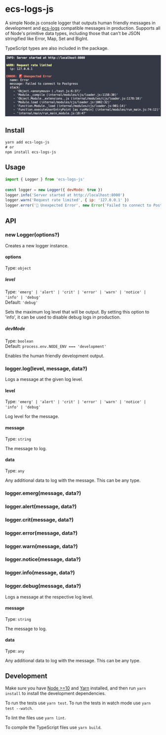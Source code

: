 # ecs-logs-js

A simple Node.js console logger that outputs human friendly messages in development and [ecs-logs](https://github.com/segmentio/ecs-logs) compatible messages in production. Supports all of Node's primitive data types, including those that can't be JSON stringified like Error, Map, Set and BigInt.

TypeScript types are also included in the package.

<img src="./example.png" alt="Development log output example" width="713" />

## Install

```shell
yarn add ecs-logs-js
# or
npm install ecs-logs-js
```

## Usage

```js
import { Logger } from 'ecs-logs-js'

const logger = new Logger({ devMode: true })
logger.info('Server started at http://localhost:8000')
logger.warn('Request rate limited', { ip: '127.0.0.1' })
logger.error('🚨 Unexpected Error', new Error('Failed to connect to Postgress'))
```

## API

### new Logger(options?)

Creates a new logger instance.

#### options

Type: `object`

##### level

Type: `'emerg' | 'alert' | 'crit' | 'error' | 'warn' | 'notice' | 'info' | 'debug'`<br />
Default: `'debug'`

Sets the maximum log level that will be output. By setting this option to 'info', it can be used to disable debug logs in production.

##### devMode

Type: `boolean`<br />
Default: `process.env.NODE_ENV === 'development'`

Enables the human friendly development output.

### logger.log(level, message, data?)

Logs a message at the given log level.

#### level

Type: `'emerg' | 'alert' | 'crit' | 'error' | 'warn' | 'notice' | 'info' | 'debug'`

Log level for the message.

#### message

Type: `string`

The message to log.

#### data

Type: `any`

Any additional data to log with the message. This can be any type.

### logger.emerg(message, data?)

### logger.alert(message, data?)

### logger.crit(message, data?)

### logger.error(message, data?)

### logger.warn(message, data?)

### logger.notice(message, data?)

### logger.info(message, data?)

### logger.debug(message, data?)

Logs a message at the respective log level.

#### message

Type: `string`

The message to log.

#### data

Type: `any`

Any additional data to log with the message. This can be any type.

## Development

Make sure you have [Node >=10](https://nodejs.org) and [Yarn](https://classic.yarnpkg.com/en/docs/install) installed, and then run `yarn install` to install the development dependencies.

To run the tests use `yarn test`. To run the tests in watch mode use `yarn test --watch`.

To lint the files use `yarn lint`.

To compile the TypeScript files use `yarn build`.
